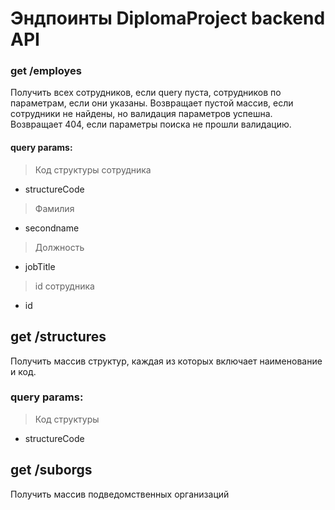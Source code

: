 # Эндпоинты DiplomaProject backend API


### get /employes

Получить всех сотрудников, если query пуста, сотрудников по параметрам, если они указаны.
Возвращает пустой массив, если сотрудники не найдены, но валидация параметров успешна.
Возвращает 404, если параметры поиска не прошли валидацию.

#### query params:

>Код структуры сотрудника
- structureCode 
>Фамилия
- secondname
>Должность
- jobTitle
>id сотрудника
- id

## get /structures

Получить массив структур, каждая из которых включает наименование и код.

### query params:

>Код структуры
- structureCode

## get /suborgs

Получить массив подведомственных организаций